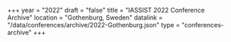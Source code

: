 +++
year = "2022"
draft = "false"
title = "IASSIST 2022 Conference Archive"
location = "Gothenburg, Sweden"	
datalink = "/data/conferences/archive/2022-Gothenburg.json"
type = "conferences-archive"
+++

